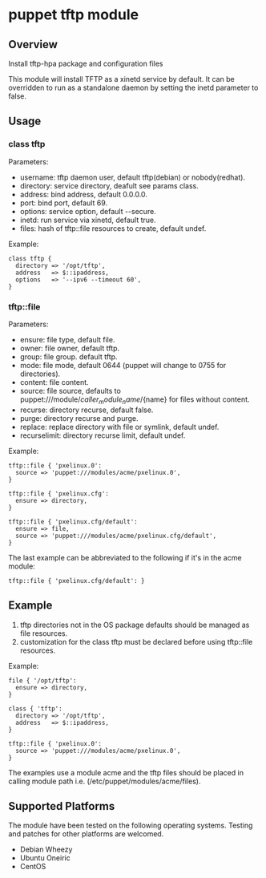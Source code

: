 # puppet tftp module

## Overview

Install tftp-hpa package and configuration files

This module will install TFTP as a xinetd service by default. It can be overridden to run as a standalone daemon by setting the inetd parameter to false.

## Usage

### class tftp

Parameters:

* username: tftp daemon user, default tftp(debian) or nobody(redhat).
* directory: service directory, deafult see params class.
* address: bind address, default 0.0.0.0.
* port: bind port, default 69.
* options: service option, default --secure.
* inetd: run service via xinetd, default true.
* files: hash of tftp::file resources to create, default undef.

Example:

    class tftp {
      directory => '/opt/tftp',
      address   => $::ipaddress,
      options   => '--ipv6 --timeout 60',
    }

### tftp::file

Parameters:

* ensure: file type, default file.
* owner: file owner, default tftp.
* group: file group. default tftp.
* mode: file mode, default 0644 (puppet will change to 0755 for directories).
* content: file content.
* source: file source, defaults to puppet:///module/${caller_module_name}/${name} for files without content.
* recurse: directory recurse, default false.
* purge: directory recurse and purge.
* replace: replace directory with file or symlink, default undef.
* recurselimit: directory recurse limit, default undef.

Example:

    tftp::file { 'pxelinux.0':
      source => 'puppet:///modules/acme/pxelinux.0',
    }
    
    tftp::file { 'pxelinux.cfg':
      ensure => directory,
    }
    
    tftp::file { 'pxelinux.cfg/default':
      ensure => file,
      source => 'puppet:///modules/acme/pxelinux.cfg/default',
    }

The last example can be abbreviated to the following if it's in the acme module:

    tftp::file { 'pxelinux.cfg/default': }

## Example

1. tftp directories not in the OS package defaults should be managed as file resources.
2. customization for the class tftp must be declared before using tftp::file resources.

Example:

    file { '/opt/tftp':
      ensure => directory,
    }
    
    class { 'tftp':
      directory => '/opt/tftp',
      address   => $::ipaddress,
    }
    
    tftp::file { 'pxelinux.0':
      source => 'puppet:///modules/acme/pxelinux.0',
    }

The examples use a module acme and the tftp files should be placed in calling module path i.e. (/etc/puppet/modules/acme/files).

## Supported Platforms

The module have been tested on the following operating systems. Testing and patches for other platforms are welcomed.

* Debian Wheezy
* Ubuntu Oneiric
* CentOS
